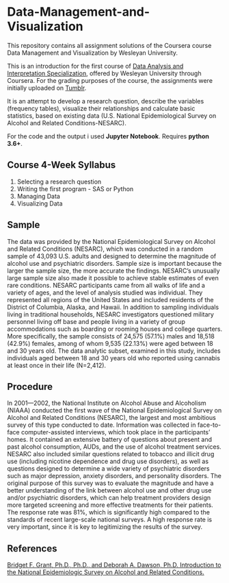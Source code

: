 # Data-Management-and-Visualization
This repository contains all assignment solutions of the Coursera course Data Management and Visualization by Wesleyan University. 


This is an introduction for the first course of [Data Analysis and Interpretation Specialization](https://www.coursera.org/specializations/data-analysis), offered by Wesleyan University through Coursera. For the grading purposes of the course, the assignments were initially uploaded on [Tumblr](https://mchayan.tumblr.com/post/681780718920138752/data-management-and-visualization-research-question).

It is an attempt to develop a research question, describe the variables (frequency tables), visualize their relationships and calculate basic statistics, based on existing data (U.S. National Epidemiological Survey on Alcohol and Related Conditions-NESARC).

For the code and the output i used **Jupyter Notebook**. Requires **python 3.6+**.
## Course 4-Week Syllabus
1. Selecting a research question
2. Writing the first program - SAS or Python
3. Managing Data
4. Visualizing Data

## Sample
The data was provided by the National Epidemiological Survey on Alcohol and Related Conditions (NESARC), which was conducted in a random sample of 43,093 U.S. adults and designed to determine the magnitude of alcohol use and psychiatric disorders. Sample size is important because the larger the sample size, the more accurate the findings. NESARC’s unusually large sample size also made it possible to achieve stable estimates of even rare conditions. NESARC participants came from all walks of life and a variety of ages, and the level of analysis studied was individual. They represented all regions of the United States and included residents of the District of Columbia, Alaska, and Hawaii. In addition to sampling individuals living in traditional households, NESARC investigators questioned military personnel living off base and people living in a variety of group accommodations such as boarding or rooming houses and college quarters. More specifically, the sample consists of 24,575 (57.1%) males and 18,518 (42.9%) females, among of whom 9,535 (22.13%) were aged between 18 and 30 years old. The data analytic subset, examined in this study, includes individuals aged between 18 and 30 years old who reported using cannabis at least once in their life (N=2,412).

## Procedure
In 2001—2002, the National Institute on Alcohol Abuse and Alcoholism (NIAAA) conducted the first wave of the National Epidemiological Survey on Alcohol and Related Conditions (NESARC), the largest and most ambitious survey of this type conducted to date. Information was collected in face-to-face computer-assisted interviews, which took place in the participants’ homes. It contained an extensive battery of questions about present and past alcohol consumption, AUDs, and the use of alcohol treatment services. NESARC also included similar questions related to tobacco and illicit drug use (including nicotine dependence and drug use disorders), as well as questions designed to determine a wide variety of psychiatric disorders such as major depression, anxiety disorders, and personality disorders. The original purpose of this survey was to evaluate the magnitude and have a better understanding of the link between alcohol use and other drug use and/or psychiatric disorders, which can help treatment providers design more targeted screening and more effective treatments for their patients. The response rate was 81%, which is significantly high compared to the standards of recent large-scale national surveys. A high response rate is very important, since it is key to legitimizing the results of the survey.

## References
[Bridget F. Grant, Ph.D., Ph.D., and Deborah A. Dawson, Ph.D. Introduction to the National Epidemiologic Survey on Alcohol and Related Conditions.](https://pubs.niaaa.nih.gov/publications/arh29-2/74-78.pdf)
